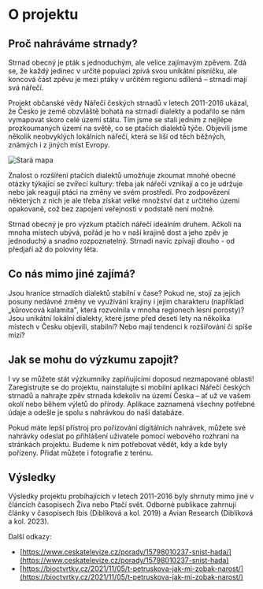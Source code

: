 # O projektu

## Proč nahráváme strnady?

Strnad obecný je pták s jednoduchým, ale velice zajímavým zpěvem. Zdá se, že každý jedinec v určité populaci zpívá svou unikátní písničku, ale koncová část zpěvu je mezi ptáky v určitém regionu sdílená – strnadi mají svá nářečí.

Projekt občanské vědy Nářečí českých strnadů v letech 2011-2016 ukázal, že Česko je země obzvláště bohatá na strnadí dialekty a podařilo se nám vymapovat skoro celé území státu. Tím jsme se stali jedním z nejlépe prozkoumaných území na světě, co se ptačích dialektů týče. Objevili jsme několik neobvyklých lokálních nářečí, která se liší od těch běžných, známých i z jiných míst Evropy.

![Stará mapa](/strnadi_mapa_old.png)

Znalost o rozšíření ptačích dialektů umožňuje zkoumat mnohé obecné otázky týkající se zvířecí kultury: třeba jak nářečí vznikají a co je udržuje nebo jak reagují ptáci na změny ve svém prostředí. Pro zodpovězení některých z nich je ale třeba získat velké množství dat z určitého území opakovaně, což bez zapojení veřejnosti v podstatě není možné.


Strnad obecný je pro výzkum ptačích nářečí ideálním druhem. Ačkoli na mnoha místech ubývá, pořád je ho v naší krajině dost a jeho zpěv je jednoduchý a snadno rozpoznatelný. Strnadi navíc zpívají dlouho - od předjaří až do poloviny léta.


## Co nás mimo jiné zajímá?

Jsou hranice strnadích dialektů stabilní v čase?
Pokud ne, stojí za jejich posuny nedávné změny ve využívání krajiny i jejím charakteru (například „kůrovcová kalamita", která rozvolnila v mnoha regionech lesní porosty)? 
Jsou unikátní lokální dialekty, které jsme před deseti lety na několika místech v Česku objevili, stabilní? Nebo mají tendenci k rozšiřování či spíše mizí?


## Jak se mohu do výzkumu zapojit?

I vy se můžete stát výzkumníky zaplňujícími doposud nezmapované oblasti! Zaregistrujte se do projektu, nainstalujte si mobilní aplikaci Nářečí českých strnadů a nahrajte zpěv strnada kdekoliv na území Česka – ať už ve vašem okolí nebo během výletů do přírody. Aplikace zaznamená všechny potřebné údaje a odešle je spolu s nahrávkou do naší databáze.

Pokud máte lepší přístroj pro pořizování digitálních nahrávek, můžete své nahrávky odeslat po přihlášení uživatele pomocí webového rozhraní na stránkách projektu. Budeme k nim potřebovat vědět, kdy a kde byly pořízeny. Přidat můžete i fotografie z terénu.


## Výsledky
Výsledky projektu probíhajících v letech 2011-2016 byly shrnuty mimo jiné v článcích časopisech Živa nebo Ptačí svět. Odborné publikace zahrnují články v časopisech Ibis (Diblíková a kol. 2019) a Avian Research (Diblíková a kol. 2023).

Další odkazy:
 - [https://www.ceskatelevize.cz/porady/15798010237-snist-hada/](https://www.ceskatelevize.cz/porady/15798010237-snist-hada)
 - [https://bioctvrtky.cz/2021/11/05/t-petruskova-jak-mi-zobak-narost/](https://bioctvrtky.cz/2021/11/05/t-petruskova-jak-mi-zobak-narost/)
